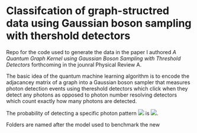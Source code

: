 # Classifcation of graph-structred data using Gaussian boson sampling with thershold detectors
Repo for the code used to generate the data in the paper I authored *A Quantum Graph Kernel using Gaussian Boson Sampling with Threshold Detectors* forthcoming in the 
jounral Physical Review A.

The basic idea of the quantum machine learning algorithm is to encode the adjacancey matrix of a graph into a Gaussian boson sampler that measures photon detection events 
using thereshold detectors which click when they detect any photons as opposed to photon number resolving detectors which count exactly how many photons are detected.

The probability of detecting a specific photon pattern <img src="https://render.githubusercontent.com/render/math?math=\textbf{n}"> is 
<img src="https://render.githubusercontent.com/render/math?math={p(\textbf{n}) = \frac{1}{\sqrt{\textrm{det}(Q)}}\frac{|\textrm{Haf}(A_{\textbf{n}})|^2}{\textbf{n}!}">.

Folders are named after the model used to benchmark the new